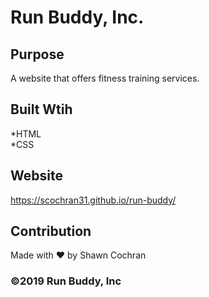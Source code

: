 # Run Buddy, Inc.

## Purpose
A website that offers fitness training services.

## Built Wtih
*HTML<br>
*CSS

## Website
https://scochran31.github.io/run-buddy/

## Contribution
Made with ❤️ by Shawn Cochran

### ©️2019 Run Buddy, Inc 
